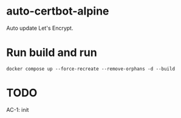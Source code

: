 # auto-certbot-alpine
Auto update Let's Encrypt.

# Run build and run
    docker compose up --force-recreate --remove-orphans -d --build

# TODO
AC-1: init

